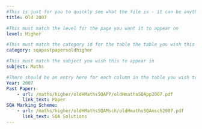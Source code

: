 ```yaml
---
#This is just for you to quickly see what the file is - it can be anything you want
title: Old 2007

#This must match the level for the page you want it to appear on
level: Higher

#This must match the category id for the table the table you wish this to appear in
category: sqapastpapersoldhigher

#This must match the subject you wish this to appear in
subject: Maths

#There should be an entry here for each column in the table you wish to populate:
Year: 2007
Past Paper:
    - url: /maths/higher/oldHMathsSQAPP/oldHmathsSQApp2007.pdf
      link_text: Paper
SQA Marking Scheme:
    - url: /maths/higher/oldHMathsSQAMsch/oldHmathsSQAmsch2007.pdf
      link_text: SQA Solutions
---
```


